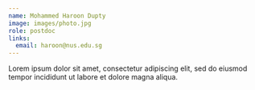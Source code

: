 ```yaml
---
name: Mohammed Haroon Dupty
image: images/photo.jpg
role: postdoc
links:
  email: haroon@nus.edu.sg
---
```


Lorem ipsum dolor sit amet, consectetur adipiscing elit, sed do eiusmod tempor incididunt ut labore et dolore magna aliqua.
